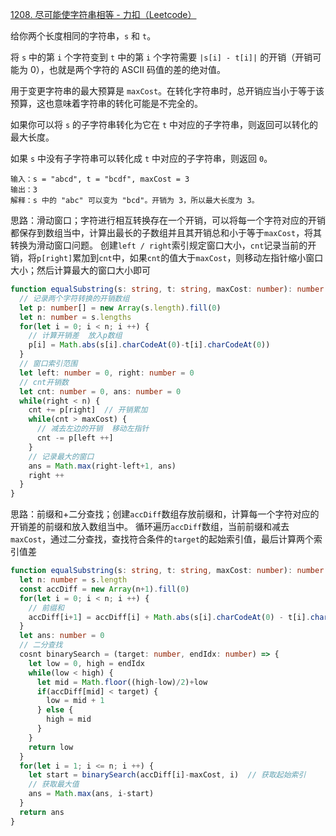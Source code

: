 [1208. 尽可能使字符串相等 - 力扣（Leetcode）](https://leetcode.cn/problems/get-equal-substrings-within-budget/description/)

给你两个长度相同的字符串，`s` 和 `t`。

将 `s` 中的第 `i` 个字符变到 `t` 中的第 `i` 个字符需要 `|s[i] - t[i]|` 的开销（开销可能为 0），也就是两个字符的 ASCII 码值的差的绝对值。

用于变更字符串的最大预算是 `maxCost`。在转化字符串时，总开销应当小于等于该预算，这也意味着字符串的转化可能是不完全的。

如果你可以将 `s` 的子字符串转化为它在 `t` 中对应的子字符串，则返回可以转化的最大长度。

如果 `s` 中没有子字符串可以转化成 `t` 中对应的子字符串，则返回 `0`。

```
输入：s = "abcd", t = "bcdf", maxCost = 3
输出：3
解释：s 中的 "abc" 可以变为 "bcd"。开销为 3，所以最大长度为 3。
```

思路：滑动窗口；字符进行相互转换存在一个开销，可以将每一个字符对应的开销都保存到数组当中，计算出最长的子数组并且其开销总和小于等于`maxCost`，将其转换为滑动窗口问题。
创建`left / right`索引规定窗口大小，`cnt`记录当前的开销，将`p[right]`累加到`cnt`中，如果`cnt`的值大于`maxCost`，则移动左指针缩小窗口大小；然后计算最大的窗口大小即可

```typescript
function equalSubstring(s: string, t: string, maxCost: number): number {
  // 记录两个字符转换的开销数组
  let p: number[] = new Array(s.length).fill(0)
  let n: number = s.lengths
  for(let i = 0; i < n; i ++) {
    // 计算开销差  放入p数组
    p[i] = Math.abs(s[i].charCodeAt(0)-t[i].charCodeAt(0))
  }
  // 窗口索引范围
  let left: number = 0, right: number = 0
  // cnt开销数
  let cnt: number = 0, ans: number = 0
  while(right < n) {
    cnt += p[right]  // 开销累加
    while(cnt > maxCost) {
      // 减去左边的开销  移动左指针
      cnt -= p[left ++]
    }
    // 记录最大的窗口
    ans = Math.max(right-left+1, ans)
    right ++
  }
}
```

思路：前缀和+二分查找；创建`accDiff`数组存放前缀和，计算每一个字符对应的开销差的前缀和放入数组当中。
循环遍历`accDiff`数组，当前前缀和减去`maxCost`，通过二分查找，查找符合条件的`target`的起始索引值，最后计算两个索引值差

```typescript
function equalSubstring(s: string, t: string, maxCost: number): number {
  let n: number = s.length
  const accDiff = new Array(n+1).fill(0)
  for(let i = 0; i < n; i ++) {
    // 前缀和
    accDiff[i+1] = accDiff[i] + Math.abs(s[i].charCodeAt(0) - t[i].charCodeAt(0))
  }
  let ans: number = 0
  // 二分查找
  cosnt binarySearch = (target: number, endIdx: number) => {
    let low = 0, high = endIdx
    while(low < high) {
      let mid = Math.floor((high-low)/2)+low
      if(accDiff[mid] < target) {
        low = mid + 1
      } else {
        high = mid
      }
    }
    return low
  }
  for(let i = 1; i <= n; i ++) {
    let start = binarySearch(accDiff[i]-maxCost, i)  // 获取起始索引
    // 获取最大值
    ans = Math.max(ans, i-start)
  }
  return ans
}
```

